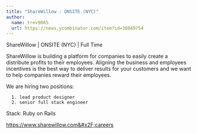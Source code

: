 ```yaml
---
title: "ShareWillow : ONSITE (NYC)"
author:
  name: trev9065
  url: https://news.ycombinator.com/item?id=38849754
---
```

ShareWillow | ONSITE (NYC) | Full Time

ShareWillow is building a platform for companies to easily create a distribute profits to their employees. Aligning the business and employees incentives is the best way to deliver results for your customers and we want to help companies reward their employees.

We are hiring two positions:

<pre><code>  1. lead product designer
  2. senior full stack engineer
</code></pre>
Stack: Ruby on Rails

<a href="https:&#x2F;&#x2F;www.sharewillow.com&#x2F;careers" rel="nofollow">https:&#x2F;&#x2F;www.sharewillow.com&#x2F;careers</a>
